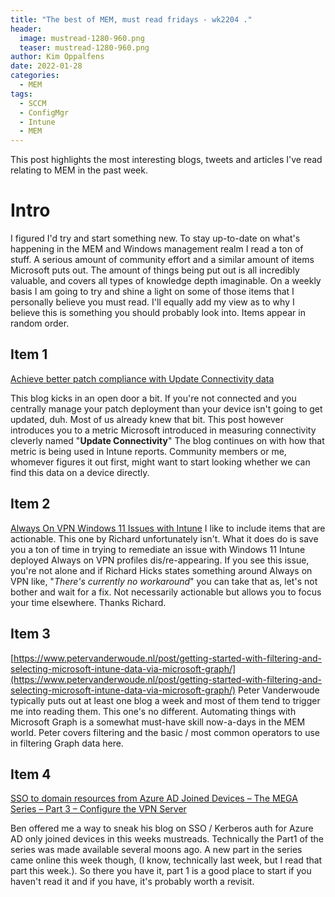 ```yaml
---
title: "The best of MEM, must read fridays - wk2204 ."
header:
  image: mustread-1280-960.png
  teaser: mustread-1280-960.png
author: Kim Oppalfens
date: 2022-01-28
categories:
  - MEM
tags:
  - SCCM
  - ConfigMgr
  - Intune
  - MEM
---
```


This post highlights the most interesting blogs, tweets and articles I've read relating to MEM in the past week.

# Intro #

I figured I'd try and start something new. To stay up-to-date on what's happening in the MEM and Windows management realm I read a ton of stuff. A serious amount of community effort and a similar amount of items Microsoft puts out. The amount of things being put out is all incredibly valuable, and covers all types of knowledge depth imaginable. On a weekly basis I am going to try and shine a light on some of those items that I personally believe you must read. I'll equally add my view as to why I believe this is something you should probably look into. Items appear in random order.

## Item 1 ##
[Achieve better patch compliance with Update Connectivity data](https://techcommunity.microsoft.com/t5/windows-it-pro-blog/achieve-better-patch-compliance-with-update-connectivity-data/ba-p/3073356)

This blog kicks in an open door a bit. If you're not connected and you centrally manage your patch deployment than your device isn't going to get updated, duh. Most of us already knew that bit. This post however introduces you to a metric Microsoft introduced in measuring connectivity cleverly named "**Update Connectivity**" The blog continues on with how that metric is being used in Intune reports. Community members or me, whomever figures it out first, might want to start looking whether we can find this data on a device directly.


## Item 2 ##
[Always On VPN Windows 11 Issues with Intune](https://directaccess.richardhicks.com/2021/10/28/always-on-vpn-windows-11-issues-with-intune/)
I like to include items that are actionable. This one by Richard unfortunately isn't. What it does do is save you a ton of time in trying to remediate an issue with Windows 11 Intune deployed Always on VPN profiles dis/re-appearing. If you see this issue, you're not alone and if Richard Hicks states something around Always on VPN like, "*There's currently no workaround*" you can take that as, let's not bother and wait for a fix. Not necessarily actionable but allows you to focus your time elsewhere. Thanks Richard. 

## Item 3 ##
[https://www.petervanderwoude.nl/post/getting-started-with-filtering-and-selecting-microsoft-intune-data-via-microsoft-graph/](https://www.petervanderwoude.nl/post/getting-started-with-filtering-and-selecting-microsoft-intune-data-via-microsoft-graph/)
Peter Vanderwoude typically puts out at least one blog a week and most of them tend to trigger me into reading them. This one's no different. Automating things with Microsoft Graph is a somewhat must-have skill now-a-days in the MEM world. Peter covers filtering and the basic / most common operators to use in filtering Graph data here.

## Item 4 ##
[SSO to domain resources from Azure AD Joined Devices – The MEGA Series – Part 3 – Configure the VPN Server](https://msendpointmgr.com/2022/01/22/sso-to-domain-resources-from-azure-ad-joined-devices-the-mega-series-part-3-configure-the-vpn-server/)

Ben offered me a way to sneak his blog on SSO / Kerberos auth for Azure AD only joined devices in this weeks mustreads. Technically the Part1 of the series was made available several moons ago. A new part in the series came online this week though, (I know, technically last week, but I read that part this week.). So there you have it, part 1 is a good place to start if you haven't read it and if you have, it's probably worth a revisit.





